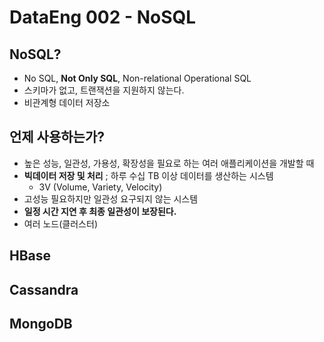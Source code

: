 # DataEng 002 - NoSQL



## NoSQL?

- No SQL, **Not Only SQL**, Non-relational Operational SQL
- 스키마가 없고, 트랜잭션을 지원하지 않는다.
- 비관계형 데이터 저장소



## 언제 사용하는가?

- 높은 성능, 일관성, 가용성, 확장성을 필요로 하는 여러 애플리케이션을 개발할 때
- **빅데이터 저장 및 처리** ; 하루 수십 TB 이상 데이터를 생산하는 시스템
  - 3V (Volume, Variety, Velocity)
- 고성능 필요하지만 일관성 요구되지 않는 시스템
- **일정 시간 지연 후 최종 일관성이 보장된다.**
- 여러 노드(클러스터)



## HBase



## Cassandra



## MongoDB











